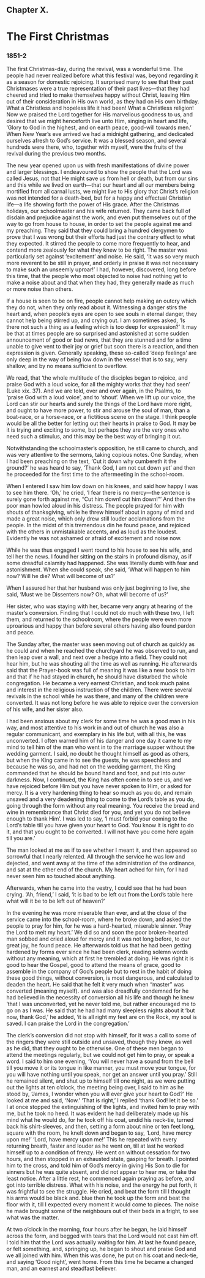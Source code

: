 ## Chapter X.

# The First Christmas

### 1851-2

The first Christmas-day, during the revival, was a wonderful time. The people had never realized before what this festival was, beyond regarding it as a season for domestic rejoicing. It surprised many to see that their past Christmases were a true representation of their past lives―that they had cheered and tried to make themselves happy without Christ, leaving Him out of their consideration in His own world, as they had on His own birthday. What a Christless and hopeless life it had been! What a Christless religion! Now we praised the Lord together for His marvellous goodness to us, and desired that we might henceforth live unto Him, singing in heart and life, ‘Glory to God in the highest, and on earth peace, good-will towards men.’ When New Year’s eve arrived we had a midnight gathering, and dedicated ourselves afresh to God’s service. It was a blessed season, and several hundreds were there, who, together with myself, were the fruits of the revival during the previous two months.

The new year opened upon us with fresh manifestations of divine power and larger blessings. I endeavoured to show the people that the Lord was called Jesus, not that He might save us from hell or death, but from our sins and this while we lived on earth―that our heart and all our members being mortified from all carnal lusts, we might live to His glory that Christ’s religion was not intended for a death-bed, but for a happy and effectual Christian life―a life showing forth the power of His grace. After the Christmas holidays, our schoolmaster and his wife returned. They came back full of disdain and prejudice against the work, and even put themselves out of the way to go from house to house, in order to set the people against me and my preaching. They said that they could bring a hundred clergymen to prove that I was wrong but their efforts had just the contrary effect to what they expected. It stirred the people to come more frequently to hear, and contend more zealously for what they knew to be right. The master was particularly set against ‘excitement’ and noise. He said, ‘It was so very much more reverent to be still in prayer, and orderly in praise it was not necessary to make such an unseemly uproar!’ I had, however, discovered, long before this time, that the people who most objected to noise had nothing yet to make a noise about and that when they had, they generally made as much or more noise than others.

If a house is seen to be on fire, people cannot help making an outcry which they do not, when they only read about it. Witnessing a danger stirs the heart and, when people’s eyes are open to see souls in eternal danger, they cannot help being stirred up, and crying out. I am sometimes asked, ‘Is there not such a thing as a feeling which is too deep for expression?’ It may be that at times people are so surprised and astonished at some sudden announcement of good or bad news, that they are stunned and for a time unable to give vent to their joy or grief but soon there is a reaction, and then expression is given. Generally speaking, these so-called ‘deep feelings’ are only deep in the way of being low down in the vessel that is to say, very shallow, and by no means sufficient to overflow.

We read, that ‘the whole multitude of the disciples began to rejoice, and praise God with a loud voice, for all the mighty works that they had seen’ (Luke xix. 37). And we are told, over and over again, in the Psalms, to ‘praise God with a loud voice’, and to ‘shout’. When we lift up our voice, the Lord can stir our hearts and surely the things of the Lord have more right, and ought to have more power, to stir and arouse the soul of man, than a boat-race, or a horse-race, or a fictitious scene on the stage. I think people would be all the better for letting out their hearts in praise to God. It may be it is trying and exciting to some, but perhaps they are the very ones who need such a stimulus, and this may be the best way of bringing it out.

Notwithstanding the schoolmaster’s opposition, he still came to church, and was very attentive to the sermons, taking copious notes. One Sunday, when I had been preaching on the text, ‘Cut it down why cumbereth it the ground?’ he was heard to say, ‘Thank God, I am not cut down yet’ and then he proceeded for the first time to the aftermeeting in the school-room.

When I entered I saw him low down on his knees, and said how happy I was to see him there. ‘Oh,’ he cried, ‘I fear there is no mercy―the sentence is surely gone forth against me, “Cut him down! cut him down!”’ And then the poor man howled aloud in his distress. The people prayed for him with shouts of thanksgiving, while he threw himself about in agony of mind and made a great noise, which only drew still louder acclamations from the people. In the midst of this tremendous din he found peace, and rejoiced with the others in unmistakable accents, and as loud as the loudest. Evidently he was not ashamed or afraid of excitement and noise now.

While he was thus engaged I went round to his house to see his wife, and tell her the news. I found her sitting on the stairs in profound dismay, as if some dreadful calamity had happened. She was literally dumb with fear and astonishment. When she could speak, she said, ‘What will happen to him now? Will he die? What will become of us?’

When I assured her that her husband was only just beginning to live, she said, ‘Must we be Dissenters now? Oh, what will become of us?’

Her sister, who was staying with her, became very angry at hearing of the master’s conversion. Finding that I could not do much with these two, I left them, and returned to the schoolroom, where the people were even more uproarious and happy than before several others having also found pardon and peace.

The Sunday after, the master was seen moving out of church as quickly as he could and when he reached the churchyard he was observed to run, and then leap over a wall, and next over a hedge into a field. They could not hear him, but he was shouting all the time as well as running. He afterwards said that the Prayer-book was full of meaning it was like a new book to him and that if he had stayed in church, he should have disturbed the whole congregation. He became a very earnest Christian, and took much pains and interest in the religious instruction of the children. There were several revivals in the school while he was there, and many of the children were converted. It was not long before he was able to rejoice over the conversion of his wife, and her sister also.

I had been anxious about my clerk for some time he was a good man in his way, and most attentive to his work in and out of church he was also a regular communicant, and exemplary in his life but, with all this, he was unconverted. I often warned him of his danger and one day it came to my mind to tell him of the man who went in to the marriage supper without the wedding garment. I said, no doubt he thought himself as good as others, but when the King came in to see the guests, he was speechless and because he was so, and had not on the wedding garment, the King commanded that he should be bound hand and foot, and put into outer darkness. Now, I continued, the King has often come in to see us, and we have rejoiced before Him but you have never spoken to Him, or asked for mercy. It is a very hardening thing to hear so much as you do, and remain unsaved and a very deadening thing to come to the Lord’s table as you do, going through the form without any real meaning. You receive the bread and wine in remembrance that Christ died for you, and yet you do not believe enough to thank Him’. I was led to say, ‘I must forbid your coming to the Lord’s table till you have given your heart to God. You know it is right to do it, and that you ought to be converted. I will not have you come here again till you are.’

The man looked at me as if to see whether I meant it, and then appeared so sorrowful that I nearly relented. All through the service he was low and dejected, and went away at the time of the administration of the ordinance, and sat at the other end of the church. My heart ached for him, for I had never seen him so touched about anything.

Afterwards, when he came into the vestry, I could see that he had been crying. ‘Ah, friend,’ I said, ‘it is bad to be left out from the Lord’s table here what will it be to be left out of heaven?’

In the evening he was more miserable than ever, and at the close of the service came into the school-room, where he broke down, and asked the people to pray for him, for he was a hard-hearted, miserable sinner. ‘Pray the Lord to melt my heart.’ We did so and soon the poor broken-hearted man sobbed and cried aloud for mercy and it was not long before, to our great joy, he found peace. He afterwards told us that he had been getting hardened by forms ever since he had been clerk, reading solemn words without any meaning, which at first he trembled at doing. He was right it is good to hear the Gospel, good to attend the means of grace, good to assemble in the company of God’s people but to rest in the habit of doing these good things, without conversion, is most dangerous, and calculated to deaden the heart. He said that he felt it very much when “master” was converted (meaning myself). and was also dreadfully condemned for he had believed in the necessity of conversion all his life and though he knew ‘that I was unconverted, yet he never told me, but rather encouraged me to go on as I was. He said that he had had many sleepless nights about it ‘but now, thank God,’ he added, ‘it is all right my feet are on the Rock, my soul is saved. I can praise the Lord in the congregation.’

The clerk’s conversion did not stop with himself, for it was a call to some of the ringers they were still outside and unsaved, though they knew, as well as he did, that they ought to be otherwise. One of these men began to attend the meetings regularly, but we could not get him to pray, or speak a word. I said to him one evening, ‘You will never have a sound from the bell till you move it or its tongue in like manner, you must move your tongue, for you will have nothing until you speak, nor get an answer until you pray.’ Still he remained silent, and shut up to himself till one night, as we were putting out the lights at ten o’clock, the meeting being over, I said to him as he stood by, ‘James, I wonder when you will ever give your heart to God?’ He looked at me and said, ‘Now.’ ‘That is right,’ I replied ‘thank God! let it be so.’ I at once stopped the extinguishing of the lights, and invited him to pray with me, but he took no heed. It was evident he had deliberately made up his mind what he would do, for he took off his coat, undid his neck-tie, turned back his shirt-sleeves, and then, setting a form about nine or ten feet long, square with the room, he knelt down and began to say, ‘Lord, have mercy upon me!’ ‘Lord, have mercy upon me!’ This he repeated with every returning breath, faster and louder as he went on, till at last he worked himself up to a condition of frenzy. He went on without cessation for two hours, and then stopped in an exhausted state, gasping for breath. I pointed him to the cross, and told him of God’s mercy in giving His Son to die for sinners but he was quite absent, and did not appear to hear me, or take the least notice. After a little rest, he commenced again praying as before, and got into terrible distress. What with his noise, and the energy he put forth, it was frightful to see the struggle. He cried, and beat the form till I thought his arms would be black and. blue then he took up the form and beat the floor with it, till I expected every moment it would come to pieces. The noise he made brought some of the neighbours out of their beds in a fright, to see what was the matter.

At two o’clock in the morning, four hours after he began, he laid himself across the form, and begged with tears that the Lord would not cast him off. I told him that the Lord was actually waiting for him. At last he found peace, or felt something, and, springing up, he began to shout and praise God and we all joined with him. When this was done, he put on his coat and neck-tie, and saying ‘Good night’, went home. From this time he became a changed man, and an earnest and steadfast believer.
